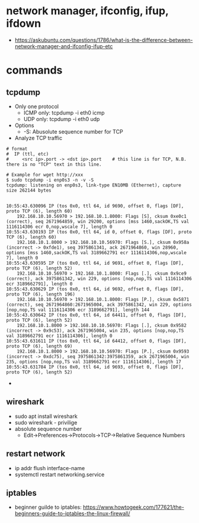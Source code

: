 # network manager, ifconfig, ifup, ifdown
* https://askubuntu.com/questions/1786/what-is-the-difference-between-network-manager-and-ifconfig-ifup-etc

# commands
## tcpdump
* Only one protocol
  * ICMP only: tcpdump -i eth0 icmp
  * UDP only: tcpdump -i eth0 udp
* Options
  * -S: Abusolute sequence number for TCP
* Analyze TCP traffic
```
# format
#  IP (ttl, etc)
#     <src ip>.port -> <dst ip>.port    # this line is for TCP, N.B. there is no "TCP" text in this line.

# Example for wget http://xxx
$ sudo tcpdump -i enp0s3 -n -v -S
tcpdump: listening on enp0s3, link-type EN10MB (Ethernet), capture size 262144 bytes


10:55:43.630096 IP (tos 0x0, ttl 64, id 9690, offset 0, flags [DF], proto TCP (6), length 60)
    192.168.10.10.56970 > 192.168.10.1.8000: Flags [S], cksum 0xe0c1 (correct), seq 2671964859, win 29200, options [mss 1460,sackOK,TS val 1116114306 ecr 0,nop,wscale 7], length 0
10:55:43.630193 IP (tos 0x0, ttl 64, id 0, offset 0, flags [DF], proto TCP (6), length 60)
    192.168.10.1.8000 > 192.168.10.10.56970: Flags [S.], cksum 0x958a (incorrect -> 0xfde1), seq 3975861341, ack 2671964860, win 28960, options [mss 1460,sackOK,TS val 3189662791 ecr 1116114306,nop,wscale 7], length 0
10:55:43.630595 IP (tos 0x0, ttl 64, id 9691, offset 0, flags [DF], proto TCP (6), length 52)
    192.168.10.10.56970 > 192.168.10.1.8000: Flags [.], cksum 0x9ce9 (correct), ack 3975861342, win 229, options [nop,nop,TS val 1116114306 ecr 3189662791], length 0
10:55:43.630629 IP (tos 0x0, ttl 64, id 9692, offset 0, flags [DF], proto TCP (6), length 196)
    192.168.10.10.56970 > 192.168.10.1.8000: Flags [P.], cksum 0x5871 (correct), seq 2671964860:2671965004, ack 3975861342, win 229, options [nop,nop,TS val 1116114306 ecr 3189662791], length 144
10:55:43.630642 IP (tos 0x0, ttl 64, id 64411, offset 0, flags [DF], proto TCP (6), length 52)
    192.168.10.1.8000 > 192.168.10.10.56970: Flags [.], cksum 0x9582 (incorrect -> 0x9c53), ack 2671965004, win 235, options [nop,nop,TS val 3189662791 ecr 1116114306], length 0
10:55:43.631611 IP (tos 0x0, ttl 64, id 64412, offset 0, flags [DF], proto TCP (6), length 69)
    192.168.10.1.8000 > 192.168.10.10.56970: Flags [P.], cksum 0x9593 (incorrect -> 0xdc75), seq 3975861342:3975861359, ack 2671965004, win 235, options [nop,nop,TS val 3189662791 ecr 1116114306], length 17
10:55:43.631784 IP (tos 0x0, ttl 64, id 9693, offset 0, flags [DF], proto TCP (6), length 52)
```
* 

## wireshark
* sudo apt install wireshark
* sudo wireshark - privilige
* absolute sequence number
  * Edit->Preferences->Protocols->TCP->Relative Sequence Numbers

## restart network
* ip addr flush interface-name
* systemctl restart networking.service

## iptables
* beginner guilde to iptables: https://www.howtogeek.com/177621/the-beginners-guide-to-iptables-the-linux-firewall/

